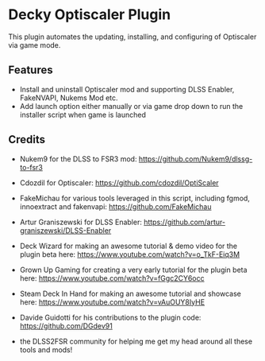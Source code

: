 # Decky Optiscaler Plugin

This plugin automates the updating, installing, and configuring of Optiscaler via game mode.

## Features

- Install and uninstall Optiscaler mod and supporting DLSS Enabler, FakeNVAPI, Nukems Mod etc.
- Add launch option either manually or via game drop down to run the installer script when game is launched

## Credits

- Nukem9 for the DLSS to FSR3 mod: https://github.com/Nukem9/dlssg-to-fsr3

- Cdozdil for Optiscaler: https://github.com/cdozdil/OptiScaler

- FakeMichau for various tools leveraged in this script, including fgmod, innoextract and fakenvapi: https://github.com/FakeMichau

- Artur Graniszewski for DLSS Enabler: https://github.com/artur-graniszewski/DLSS-Enabler 

- Deck Wizard for making an awesome tutorial & demo video for the plugin beta here: https://www.youtube.com/watch?v=o_TkF-Eiq3M 

- Grown Up Gaming for creating a very early tutorial for the plugin beta here: https://www.youtube.com/watch?v=fGgc2CY6occ

- Steam Deck In Hand for making an awesome tutorial and showcase here: https://www.youtube.com/watch?v=vAuOUY8IyHE

- Davide Guidotti for his contributions to the plugin code: https://github.com/DGdev91

- the DLSS2FSR community for helping me get my head around all these tools and mods!
